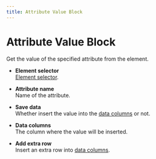 ```yaml
---
title: Attribute Value Block
---
```


# Attribute Value Block

Get the value of the specified attribute from the element.

- **Element selector** <br>
	[Element selector](/api-reference/blocks.html#element-selector).

- **Attribute name** <br>
	Name of the attribute.

- **Save data** <br>
	Whether insert the value into the [data columns](/api-reference/data-columns.md) or not.

- **Data columns** <br>
	The column where the value will be inserted.

- **Add extra row** <br>
	Insert an extra row into [data columns](/api-reference/data-columns.md).